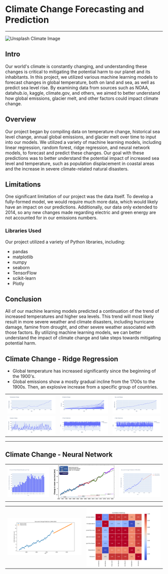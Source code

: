 # Climate Change Forecasting and Prediction
---
![Unsplash Climate Image](https://www.noaa.gov/sites/default/files/styles/landscape_width_1275/public/2022-03/PHOTO-Climate-Collage-Diagonal-Design-NOAA-Communications-NO-NOAA-Logo.jpg)

## Intro
Our world's climate is constantly changing, and understanding these changes is critical to mitigating the potential harm to our planet and its inhabitants. In this project, we utilized various machine learning models to forecast changes in global temperature, both on land and sea, as well as predict sea level rise. By examining data from sources such as NOAA, datahub.io, kaggle, climate.gov, and others, we aimed to better understand how global emissions, glacier melt, and other factors could impact climate change.

## Overview
Our project began by compiling data on temperature change, historical sea level change, annual global emissions, and glacier melt over time to input into our models. We utilized a variety of machine learning models, including linear regression, random forest, ridge regression, and neural network models, to forecast and predict these changes. Our goal with these predictions was to better understand the potential impact of increased sea level and temperature, such as population displacement in coastal areas and the increase in severe climate-related natural disasters.

## Limitations
One significant limitation of our project was the data itself. To develop a fully-formed model, we would require much more data, which would likely have an impact on our predictions. Additionally, our data only extended to 2014, so any new changes made regarding electric and green energy are not accounted for in our emissions numbers.

### Libraries Used
Our project utilized a variety of Python libraries, including:
- pandas
- matplotlib
- numpy
- seaborn
- TensorFlow
- scikit-learn
- Plotly

## Conclusion
All of our machine learning models predicted a continuation of the trend of increased temperatures and higher sea levels. This trend will most likely result in more severe weather and climate disasters, including hurricane damage, famine from drought, and other severe weather associated with those factors. By utilizing machine learning models, we can better understand the impact of climate change and take steps towards mitigating potential harm.


## Climate Change - Ridge Regression

- Global temperature has increased significantly since the beginning of the 1900's.
- Global emissions show a mostly gradual incline from the 1700s to the 1900s. Then, an explosive increase from a specific group of countries.

<table>
  <tr>
    <td><img src="https://github.com/damian-robinson/multi-model-analysis/blob/748ec2e7863684caabae8436b997bce6770f59c7/data/temperature_change.png"></td>
    <td><img src="https://raw.githubusercontent.com/damian-robinson/multi-model-analysis/main/data/emissions_change.png"></td>
    <td><img src="https://raw.githubusercontent.com/damian-robinson/multi-model-analysis/main/data/sea_level_change.png"></td>
  </tr>
  <tr>
    <td><img src="https://raw.githubusercontent.com/damian-robinson/multi-model-analysis/main/data/sunspots_change.png"></td>
    <td><img src="https://raw.githubusercontent.com/damian-robinson/multi-model-analysis/main/data/x_train_predictions.png"></td>
    <td><img src="https://raw.githubusercontent.com/damian-robinson/multi-model-analysis/main/data/x_test_predictions.png"></td>
  </tr>
</table>

---


## Climate Change - Neural Network

<table>
  <tr>
    <td><img src="https://raw.githubusercontent.com/damian-robinson/multi-model-analysis/main/data/Annual_Climate_Disasters.png"></td>
    <td><img src="https://raw.githubusercontent.com/damian-robinson/multi-model-analysis/main/data/Sea_Level_Comparison_Graph.jpg"></td>
    <td><img src="https://raw.githubusercontent.com/damian-robinson/multi-model-analysis/main/data/Sea_Level_Change_Prediction.png"></td>
  </tr>
</table>

<table>
  <tr>
    <td><img src="https://raw.githubusercontent.com/damian-robinson/multi-model-analysis/main/data/Simple_Sealevel.png"></td>
    <td><img src="https://raw.githubusercontent.com/damian-robinson/multi-model-analysis/main/data/heatmap.png"></td>
  </tr>
</table>  
  


  
  
  
  
  
  
  
  
  
  
  
  
  
  
  
</table>
